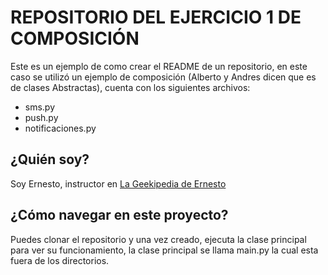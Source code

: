 # REPOSITORIO DEL EJERCICIO 1 DE COMPOSICIÓN

Este es un ejemplo de como crear el README de un repositorio, en este caso se utilizó un ejemplo de composición (Alberto y Andres dicen que es de clases Abstractas), cuenta con los siguientes archivos:

- sms.py
- push.py
- notificaciones.py

## ¿Quién soy?
Soy Ernesto, instructor en [La Geekipedia de Ernesto](https://www.youtube.com/LaGeekipediaDeErnesto)

## ¿Cómo navegar en este proyecto?
Puedes clonar el repositorio y una vez creado, ejecuta la clase principal para ver su funcionamiento, la clase principal se llama main.py la cual esta fuera de los directorios.
